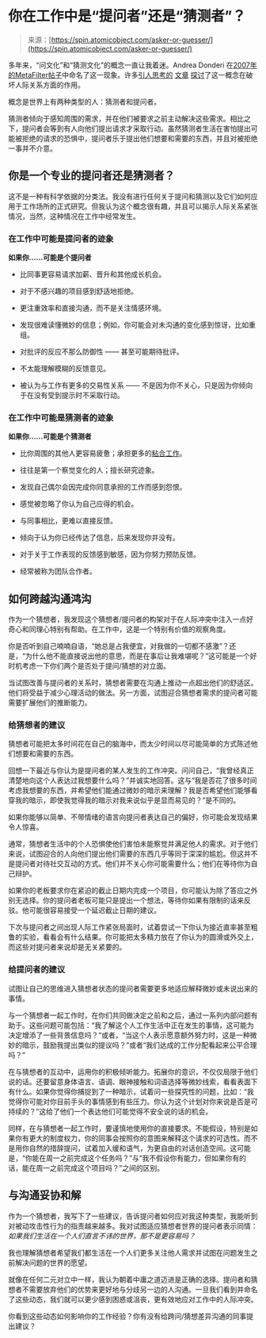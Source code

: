 <!--yml

分类：未分类

日期：2024年05月27日 14:57:27

-->

# 你在工作中是“提问者”还是“猜测者”？

> 来源：[https://spin.atomicobject.com/asker-or-guesser/](https://spin.atomicobject.com/asker-or-guesser/)

多年来，“问文化”和“猜测文化”的概念一直让我着迷。Andrea Donderi 在[2007年的MetaFilter帖子](https://ask.metafilter.com/55153/Whats-the-middle-ground-between-FU-and-Welcome#830421)中命名了这一现象。许多[引人思考的](https://www.theatlantic.com/national/archive/2010/05/askers-vs-guessers/340891/) [文章](https://www.theguardian.com/lifeandstyle/2010/may/08/change-life-asker-guesser) [探讨](https://newrepublic.com/article/74900/ask-dont-guess)了这一概念在破坏人际关系方面的作用。

概念是世界上有两种类型的人：猜测者和提问者。

猜测者倾向于感知周围的需求，并在他们被要求之前主动解决这些需求。相比之下，提问者会等到有人向他们提出请求才采取行动。虽然猜测者生活在害怕提出可能被拒绝的请求的恐惧中，提问者乐于提出他们想要和需要的东西，并且对被拒绝一事并不介意。

## 你是一个专业的提问者还是猜测者？

这不是一种有科学依据的分类法。我没有进行任何关于提问和猜测以及它们如何应用于工作场所的正式研究。但我认为这个概念很有趣，并且可以揭示人际关系紧张情况，当然，这种情况在工作中经常发生。

### 在工作中可能是提问者的迹象

**如果你……可能是个提问者**

+   比同事更容易请求加薪、晋升和其他成长机会。

+   对于不感兴趣的项目感到舒适地拒绝。

+   更注重效率和直接沟通，而不是关注情感环境。

+   发现很难读懂微妙的信息；例如，你可能会对未沟通的变化感到惊讶，比如重组。

+   对批评的反应不那么防御性 —— 甚至可能期待批评。

+   不太能理解模糊的反馈意见。

+   被认为与工作有更多的交易性关系 —— 不是因为你不关心，只是因为你倾向于在没有受到提示时不采取行动。

### 在工作中可能是猜测者的迹象

**如果你……可能是个猜测者**

+   比你周围的其他人更容易疲惫；承担更多的[粘合工作](https://spin.atomicobject.com/2018/10/03/glue-work-strategies/)。

+   往往是第一个察觉变化的人；擅长研究迹象。

+   发现自己偶尔会因完成你同意承担的工作而感到怨恨。

+   感觉被忽略了你认为自己应得的机会。

+   与同事相比，更难以直接反馈。

+   倾向于认为你已经传达了信息，后来发现你并没有。

+   对于关于工作表现的反馈感到敏感，因为你努力预防反馈。

+   经常被称为团队合作者。

## 如何跨越沟通鸿沟

作为一个猜想者，我发现这个猜想者/提问者的构架对于在人际冲突中注入一点好奇心和同理心特别有帮助。在工作中，这是一个特别有价值的观察角度。

你是否听到自己喃喃自语，“她总是占我便宜，对我做的一切都不感激”？还是，“为什么他不能直接说出他的意思，而是在事后让我难堪呢？”这可能是一个好时机考虑一下你们两个是否处于提问/猜想的对立面。

当试图改善与提问者的关系时，猜想者需要在沟通上推动一点超出他们的舒适区。他们将受益于减少心理活动的做法。另一方面，试图迎合猜想者需求的提问者可能需要扩展他们的推断能力。

### 给猜想者的建议

猜想者可能把太多时间花在自己的脑海中，而太少时间以尽可能简单的方式陈述他们想要和需要的东西。

回想一下最近与你认为是提问者的某人发生的工作冲突。问问自己，“我曾经真正清楚地向这个人表达过我想要什么吗？”并诚实地回答。这与“我是否花了很多时间考虑我想要的东西，并希望他们能通过微妙的暗示来理解？我是否希望他们能够看穿我的暗示，即使我觉得我的暗示对我来说似乎是显而易见的？”是不同的。

如果你能够以简单、不带情绪的语言向提问者表达自己的偏好，你可能会发现结果令人惊喜。

通常，猜想者生活中的个人恐惧使他们害怕未能察觉并满足他人的需求。对于他们来说，试图迎合的人向他们提出他们需要的东西几乎等同于深深的尴尬。但这并不是提问者对待社交互动的方式。他们并不关心你可能需要什么；他们在等待你为自己辩护。

如果你的老板要求你在紧迫的截止日期内完成一个项目，你可能认为除了答应之外别无选择。你的提问者老板可能只是提出一个想法，等待你如果有限制的话来反驳。他可能很容易接受一个延迟截止日期的建议。

下次与提问者之间出现人际工作紧张局面时，试着尝试一下你认为接近直率甚至粗鲁的实验，看看会有什么结果。你可能把太多精力放在了你认为的圆滑或外交上，而这些对提问者来说却是无关紧要的。

### 给提问者的建议

试图让自己的思维进入猜想者状态的提问者需要更多地适应解释微妙或未说出来的事情。

与一个猜想者一起工作时，在你们共同做决定之前和之后，通过一系列内部问题有助于。这些问题可能包括：“我了解这个人工作生活中正在发生的事情，这可能为决定增添了一些背景信息吗？”或者，“当这个人表示愿意额外努力时，这是一种微妙的暗示，鼓励我提出类似的提议吗？”或者“我们达成的工作分配看起来公平合理吗？”

在与猜想者的互动中，运用你的积极倾听能力。拓展你的意识，不仅仅局限于他们说的话。还要留意身体语言、语调、眼神接触和词语选择等微妙线索，看看表面下有什么。如果你觉得你捕捉到了一种暗示，试着问一些探究性的问题，比如：“我觉得你可能对你目前手头的事情感到有些压力。你认为这个计划对你来说是否是可持续的？”这给了他们一个表达他们可能觉得不安全说的话的机会。

同样，在与猜想者一起工作时，要谨慎地使用你的直接要求。不能假设，特别是如果你有更大的制度权力，你的同事会按照你的意图来解释这个请求的可选性。而不是用你自然的措辞提问，试着加入缓和语气，为更自由的对话创造空间。这可能是，“你能在周一之前完成这个任务吗？”与“我不假设你有能力，但如果你有的话，能在周一之前完成这个项目吗？”之间的区别。

## 与沟通妥协和解

作为一个猜想者，我写下了一些建议，告诉提问者如何应对我这种类型，我能听到对被动攻击性行为的指责越来越多。我对试图适应猜想者世界的提问者表示同情：*如果我们生活在一个人们直言不讳的世界，那不是更容易吗？*

我也理解猜想者希望我们都生活在一个人们更多关注他人需求并试图在问题发生之前解决问题的世界的愿望。

就像在任何二元对立中一样，我认为朝着中庸之道迈进是正确的选择。提问者和猜想者不需要放弃他们的优势来更好地与分歧另一边的人沟通。一旦我们看到并命名了这些动态，我们就可以更少感到困惑或沮丧，更有效地应对工作中的人际冲突。

你看到这些动态如何影响你的工作经验？你有没有给跨问/猜想差异沟通的同事提出建议？
